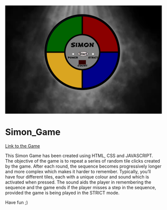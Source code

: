![logo](https://github.com/Trilasha/Simon_Game/blob/master/look.png?raw=true)
# Simon_Game
[Link to the Game](https://trilasha.github.io/Simon_Game/)

 This Simon Game has been created using HTML, CSS and  JAVASCRIPT.
 The objective of the game is to repeat a series of random tile clicks created by the game. After each round, the sequence becomes progressively longer and more complex which makes it harder to remember.
 Typically, you’ll have four different tiles, each with a unique colour and sound which is activated when pressed. The sound aids the player in remembering the sequence and the game ends if the player misses a step in the sequence, provided 
 the game is being played in the STRICT mode.

Have fun ;)

